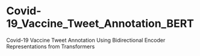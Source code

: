 # Covid-19_Vaccine_Tweet_Annotation_BERT
 Covid-19 Vaccine Tweet Annotation  Using Bidirectional Encoder Representations from Transformers

